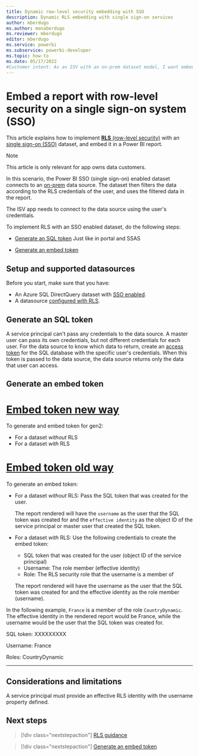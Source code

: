 ```yaml
---
title: Dynamic row-level security embedding with SSO
description: Dynamic RLS embedding with single sign-on services 
author: mberdugo
ms.author: monaberdugo
ms.reviewer: mberdugo
editor: mberdugo
ms.service: powerbi
ms.subservice: powerbi-developer
ms.topic: how-to
ms.date: 05/17/2022
#Customer intent: As an ISV with an on-prem dataset model, I want embed reports for my customers using RLS to maintain privacy and security.
---
```

# Embed a report with row-level security on a single sign-on system (SSO)

This article explains how to implement [**RLS** (row-level security)](embedded-row-level-security.md) with an [single sign-on (SSO)](pbi-glossary.md#single-sign-on-sso) dataset, and embed it in a Power BI report.

> [!NOTE]
> This article is only relevant for app owns data customers.

In this scenario, the Power BI SSO (single sign-on) enabled dataset connects to an [on-prem](pbi-glossary.md#on-premises-on-prem) data source. The dataset then filters the data according to the RLS credentials of the user, and uses the filtered data in the report.

The ISV app needs to connect to the data source using the user's credentials.

To implement RLS with an SSO enabled dataset, do the following steps:

* [Generate an SQL token](#generate-an-sql-token)
Just like in portal and SSAS

* [Generate an embed token](#generate-an-embed-token)

## Setup and supported datasources

Before you start, make sure that you have:

* An Azure SQL DirectQuery dataset with [SSO enabled](/connect-data/service-azure-sql-database-with-direct-connect#single-sign-on).
* A datasource [configured with RLS](/power-bi/admin/service-admin-rls).

## Generate an SQL token

A service principal can't pass any credentials to the data source. A master user can pass its own credentials, but not different credentials for each user. For the data source to know which data to return, create an [access token](/azure/databricks/dev-tools/api/latest/aad/) for the SQL database with the specific user's credentials. When this token is passed to the data source, the data source returns only the data that user can access.

## Generate an embed token

# [Embed token new way](#mb3d-new)

To generate and embed token for gen2:

* For a dataset *without* RLS
* For a dataset *with* RLS

# [Embed token old way](#embed-old)

To generate an embed token:

* For a dataset *without* RLS:
  Pass the SQL token that was created for the user.

  The report rendered will have the `username` as the user that the SQL token was created for and the `effective identity` as the object ID of the service principal or master user that created the SQL token.

* For a dataset *with* RLS:
  Use the following credentials to create the embed token:

  * SQL token that was created for the user (object ID of the service principal)
  * Username: The role member (effective identity)
  * Role: The RLS security role that the username is a member of

  The report rendered will have the username as the user that the SQL token was created for and the effective identity as the role member (username).

In the following example, `France` is a member of the role `CountryDynamic`. The effective identity in the rendered report would be France, while the username would be the user that the SQL token was created for.

SQL token: XXXXXXXXX

Username: France

Roles: CountryDynamic

---

## Considerations and limitations

A service principal must provide an effective RLS identity with the username property defined.

## Next steps

> [!div class="nextstepaction"]
> [RLS guidance](../../guidance/rls-guidance.md)

> [!div class="nextstepaction"]
> [Generate an embed token](generate-embed-token.md#row-level-security)
